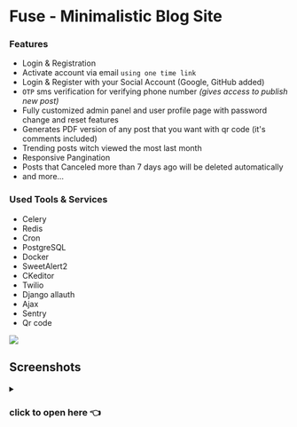 
# Fuse - Minimalistic Blog Site
### Features
 - Login & Registration 
 - Activate account via email `using one time link` 
 - Login & Register with your Social Account (Google, GitHub added)
 -  `OTP` sms verification for verifying phone number _(gives access to publish new post)_
 - Fully customized admin panel and user profile page with password change and reset features
 - Generates PDF version of any post that you want with qr code (it's comments included)
 - Trending posts witch viewed the most last month
 - Responsive Pangination
 - Posts that Canceled more than 7 days ago will be deleted automatically
 - and more...
 
 
### Used  Tools & Services
- Celery
- Redis
- Cron
- PostgreSQL
- Docker
- SweetAlert2
- CKeditor
- Twilio
- Django allauth
- Ajax
- Sentry
- Qr code

![](https://github.com/kelvinconrad/fuse-Blog/blob/main/assets/images/gif/Fuse.gif)

## Screenshots
<details> <summary> <h3>click to open here 👈</h3> </summary>
 
> **Admin page for posts**
![](https://telegra.ph/file/3978da03f35f13ba36185.png)
> **Post edit page added extra button to the bottom**
![](https://telegra.ph/file/dfb9bacd5557f01786072.png)

> **Security Page included phone verification and delete account**
![](https://telegra.ph/file/f3458f7ecb07cb260a093.png)
> ![](https://telegra.ph/file/885ab8ece5969c52d476a.png)

> **Create New Blog page**
> ![](https://telegra.ph/file/6b0e49c9112808bae9b3f.png)
> **List of all the blogs that authorized user posted with Status badge**
> ![](https://telegra.ph/file/db9f43cd99a11a8983ebe.png)
> **Live search using Ajax**
> ![](https://telegra.ph/file/e3d2f2b34ca4794e22297.png)
> **Contact Page with SweetAlert2 alerts**
> ![](https://telegra.ph/file/7bfff01c8f45ae07f49de.png)

> **Sentr.io errors**![](https://telegra.ph/file/0e45901ed57accae5ab66.png)
 
 </details>
